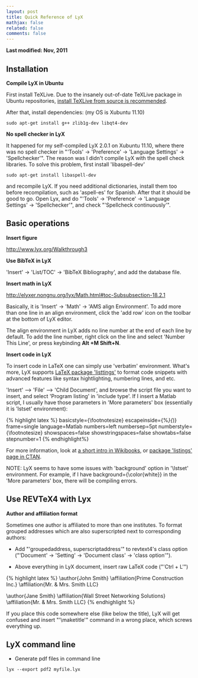 ```yaml
---
layout: post
title: Quick Reference of LyX
mathjax: false
related: false
comments: false
---
```


__Last modified: Nov, 2011__


## Installation

__Compile LyX in Ubuntu__

First install TeXLive. Due to the insanely out-of-date TeXLive package in Ubuntu repositories, [install TeXLive from source is recommended](http://www.tug.org/texlive/). 

After that, install dependencies: (my OS is Xubuntu 11.10)

```
sudo apt-get install g++ zlib1g-dev libqt4-dev
```


__No spell checker in LyX__

It happened for my self-compiled LyX 2.0.1 on Xubuntu 11.10, where there was no spell checker in "'Tools' -> 'Preference' -> 'Language Settings' -> 'Spellchecker'". The reason was I didn't compile LyX with the spell check libraries. To solve this problem, first install 'libaspell-dev'

```
sudo apt-get install libaspell-dev
```

and recompile LyX. If you need additional dictionaries, install them too before recompilation, such as 'aspell-es' for Spanish. After that it should be good to
go. Open Lyx, and do "'Tools' -> 'Preference' -> 'Language Settings' -> 'Spellchecker'", and check "'Spellcheck continuously'".



## Basic operations

__Insert figure__

http://www.lyx.org/Walkthrough3

__Use BibTeX in LyX__

'Insert' -> 'List/TOC' -> 'BibTeX Bibliography', and add the database file. 

__Insert math in LyX__

http://elyxer.nongnu.org/lyx/Math.html#toc-Subsubsection-18.2.1

Basically, it is 'Insert' -> 'Math' -> 'AMS align Environment'. To add more than one line in an align environment, click the 'add row' icon on the toolbar at the bottom of LyX editor. 

The align environment in LyX adds no line number at the end of each line by default. To add the line number, right click on the line and select 'Number This Line', or press keybinding __Alt +M Shift+N__.

__Insert code in LyX__

To insert code in LaTeX one can simply use 'verbatim' environment. What's more, LyX supports [LaTeX package 'listtings'](http://en.wikibooks.org/wiki/LaTeX/Packages/Listings) to format code snippets with advanced features like syntax hightlighting, numbering lines, and etc.

'Insert' --> 'File' --> 'Child Document', and browse the script file you want to insert, and select 'Program listing' in 'include type'. If I insert a Matlab script, I usually have those parameters in 'More parameters' box (essentially it is 'lstset' environment):

{% highlight latex %}
basicstyle={\footnotesize}
escapeinside={\%*}{*)}
frame=single
language=Matlab
numbers=left
numbersep=5pt
numberstyle={\footnotesize}
showspaces=false
showstringspaces=false
showtabs=false
stepnumber=1
{% endhighlight%}

For more information, look at [a short intro in Wikibooks](http://en.wikibooks.org/wiki/LaTeX/Packages/Listings), or [package 'listings' page in CTAN](http://www.ctan.org/tex-archive/macros/latex/contrib/listings/).

NOTE: LyX seems to have some issues with 'background' option in '\lstset' environment. For example, if I have background={\color{white}} in the 'More parameters' box, there will be compiling errors. 


## Use REVTeX4 with Lyx

__Author and affiliation format__

Sometimes one author is affiliated to more than one institutes. To format grouped addresses which are also superscripted next to corresponding authors:

* Add "'groupedaddress, superscriptaddress'" to revtext4's class option ("'Document' -> 'Setting' -> 'Document class' -> 'class option'").

* Above everything in LyX document, insert raw LaTeX code ("'Ctrl + L'")

{% highlight latex %}
\author{John Smith}
\affiliation{Prime Construction Inc.}
\affiliation{Mr. & Mrs. Smith LLC}

\author{Jane Smith}
\affiliation{Wall Street Networking Solutions}
\affiliation{Mr. & Mrs. Smith LLC}
{% endhighlight %}

If you place this code somewhere else (like below the title), LyX will get confused and insert "'\maketitle'" command in a wrong place, which screws everything up. 

## LyX command line

* Generate pdf files in command line

```
lyx --export pdf2 myfile.lyx
```
